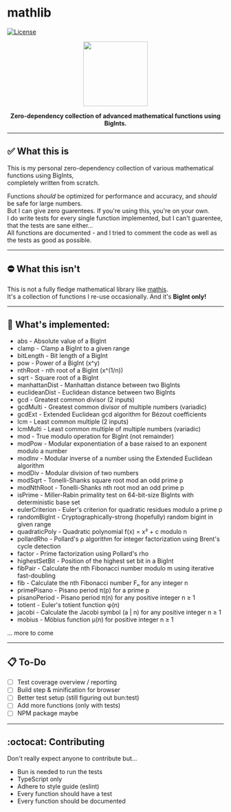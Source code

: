 # mathlib
[![License](https://img.shields.io/github/license/NullDev/mathlib?label=License&logo=Creative%20Commons)](https://github.com/NullDev/mathlib/blob/master/LICENSE)

<p align="center"><img height="150" width="auto" src="https://arithmetica.xyz/img/img.png" /></p>
<p align="center"><b>Zero-dependency collection of advanced mathematical functions using BigInts.</b></p>

<hr>

## ✅ What this is

This is my personal zero-dependency collection of various mathematical functions using BigInts, <br>
completely written from scratch. <br>

Functions _should_ be optimized for performance and accuracy, and _should_ be safe for large numbers. <br>
But I can give zero guarentees. If you're using this, you're on your own. <br>
I do write tests for every single function implemented, but I can't guarentee, that the tests are sane either... <br>
All functions are documented - and I tried to comment the code as well as the tests as good as possible.

<hr>

## ⛔ What this isn't

This is not a fully fledge mathematical library like [mathjs](https://mathjs.org/). <br>
It's a collection of functions I re-use occasionally. And it's **BigInt only!**

<hr>

## 📜 What's implemented:

- abs - Absolute value of a BigInt
- clamp - Clamp a BigInt to a given range
- bitLength - Bit length of a BigInt
- pow - Power of a BigInt (x^y)
- nthRoot - nth root of a BigInt (x^(1/n))
- sqrt - Square root of a BigInt
- manhattanDist - Manhattan distance between two BigInts
- euclideanDist - Euclidean distance between two BigInts
- gcd - Greatest common divisor (2 inputs)
- gcdMulti - Greatest common divisor of multiple numbers (variadic)
- gcdExt - Extended Euclidean gcd algorithm for Bézout coefficients
- lcm - Least common multiple (2 inputs)
- lcmMulti - Least common multiple of multiple numbers (variadic)
- mod - True modulo operation for BigInt (not remainder)
- modPow - Modular exponentiation of a base raised to an exponent modulo a number
- modInv - Modular inverse of a number using the Extended Euclidean algorithm
- modDiv - Modular division of two numbers
- modSqrt - Tonelli-Shanks square root mod an odd prime p
- modNthRoot - Tonelli-Shanks nth root mod an odd prime p
- isPrime - Miller-Rabin primality test on 64-bit-size BigInts with deterministic base set
- eulerCriterion - Euler's criterion for quadratic residues modulo a prime p
- randomBigInt - Cryptographically-strong (hopefully) random bigint in given range
- quadraticPoly - Quadratic polynomial f(x) = x² + c modulo n
- pollardRho - Pollard's ρ algorithm for integer factorization using Brent's cycle detection
- factor - Prime factorization using Pollard's rho
- highestSetBit - Position of the highest set bit in a BigInt
- fibPair - Calculate the nth Fibonacci number modulo m using iterative fast-doubling
- fib - Calculate the nth Fibonacci number Fₙ for any integer n
- primePisano - Pisano period π(p) for a prime p
- pisanoPeriod - Pisano period π(n) for any positive integer n ≥ 1
- totient - Euler's totient function φ(n)
- jacobi - Calculate the Jacobi symbol (a | n) for any positive integer n ≥ 1
- mobius - Möbius function μ(n) for positive integer n ≥ 1

... more to come

<hr>

## 📋 To-Do

- [ ] Test coverage overview / reporting
- [ ] Build step & minification for browser
- [ ] Better test setup (still figuring out bun:test)
- [ ] Add more functions (only with tests)
- [ ] NPM package maybe

<hr>

## :octocat: Contributing

Don't really expect anyone to contribute but...
- Bun is needed to run the tests
- TypeScript only
- Adhere to style guide (eslint)
- Every function should have a test
- Every function should be documented

<br>
